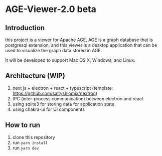# AGE-Viewer-2.0 beta

## Introduction
this project is a viewer for Apache AGE,
AGE is a graph database that is postgresql extension, and this viewer is a desktop application that can be used to visualize the graph data stored in AGE.

It will be developed to support Mac OS X, Windows, and Linux.

## Architecture (WIP)
1. next js + electron + react + typescript (template: https://github.com/saltyshiomix/nextron) 
2. IPC (inter-process communication) between electron and react
3. using sqlite3 for storing data for application state
4. using chakra-ui for UI components

## How to run
1. clone this repository
2. run `yarn install`
3. run `yarn dev`


